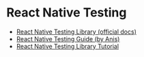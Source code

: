# React Native Testing

- [React Native Testing Library (official docs)](https://callstack.github.io/react-native-testing-library/)
- [React Native Testing Guide (by Anis)](https://github.com/anisurrahman072/React-Native-Advanced-Guide/blob/master/Testing/RNTL-Component-Testing-ultimate-guide.md)
- [React Native Testing Library Tutorial](https://youtu.be/vXrTXC5KiCU?si=c6jPL1UBkf8pmrK7)